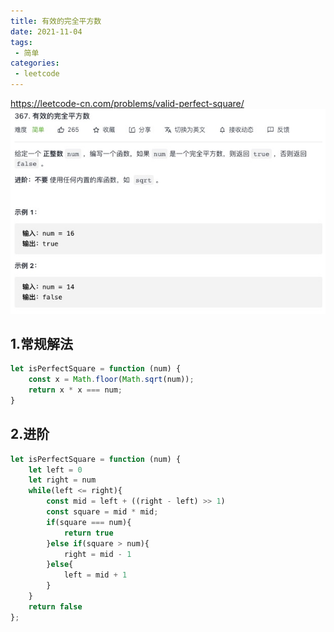 ```yaml
---
title: 有效的完全平方数
date: 2021-11-04
tags:
 - 简单
categories:
 - leetcode
---
```


<https://leetcode-cn.com/problems/valid-perfect-square/>
![有效的完全平方数](./img/367.jpg)

## 1.常规解法

```js
let isPerfectSquare = function (num) {
    const x = Math.floor(Math.sqrt(num));
    return x * x === num;
}
```
## 2.进阶

```js
let isPerfectSquare = function (num) {
    let left = 0
    let right = num
    while(left <= right){
        const mid = left + ((right - left) >> 1)
        const square = mid * mid;
        if(square === num){
            return true
        }else if(square > num){
            right = mid - 1
        }else{
            left = mid + 1
        }
    }
    return false
};
```